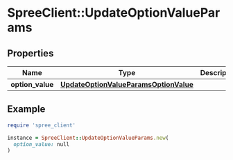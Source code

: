 # SpreeClient::UpdateOptionValueParams

## Properties

| Name | Type | Description | Notes |
| ---- | ---- | ----------- | ----- |
| **option_value** | [**UpdateOptionValueParamsOptionValue**](UpdateOptionValueParamsOptionValue.md) |  |  |

## Example

```ruby
require 'spree_client'

instance = SpreeClient::UpdateOptionValueParams.new(
  option_value: null
)
```

